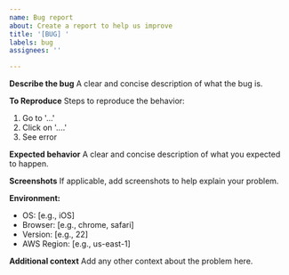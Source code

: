 ```yaml
---
name: Bug report
about: Create a report to help us improve
title: '[BUG] '
labels: bug
assignees: ''

---
```


**Describe the bug**
A clear and concise description of what the bug is.

**To Reproduce**
Steps to reproduce the behavior:
1. Go to '...'
2. Click on '....'
3. See error

**Expected behavior**
A clear and concise description of what you expected to happen.

**Screenshots**
If applicable, add screenshots to help explain your problem.

**Environment:**
 - OS: [e.g., iOS]
 - Browser: [e.g., chrome, safari]
 - Version: [e.g., 22]
 - AWS Region: [e.g., us-east-1]

**Additional context**
Add any other context about the problem here.
